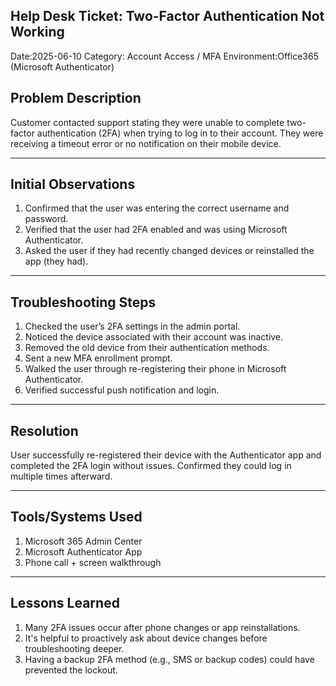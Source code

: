 ## Help Desk Ticket: Two-Factor Authentication Not Working

Date:2025-06-10 
Category: Account Access / MFA 
Environment:Office365 (Microsoft Authenticator) 

## Problem Description

Customer contacted support stating they were unable to complete two-factor authentication (2FA) when trying to log in to their account. They were receiving a timeout error or no notification on their mobile device.

--------------------------------------------------------------------------------------------------------------------------------------------------------------------------------------------------------------------------------------------------------

## Initial Observations

1. Confirmed that the user was entering the correct username and password.
2.  Verified that the user had 2FA enabled and was using Microsoft Authenticator.
3.  Asked the user if they had recently changed devices or reinstalled the app (they had).

--------------------------------------------------------------------------------------------------------------------------------------------------------------------------------------------------------------------------------------------------------

## Troubleshooting Steps

1. Checked the user’s 2FA settings in the admin portal.
2. Noticed the device associated with their account was inactive.
3. Removed the old device from their authentication methods.
4. Sent a new MFA enrollment prompt.
5. Walked the user through re-registering their phone in Microsoft Authenticator.
6. Verified successful push notification and login.

--------------------------------------------------------------------------------------------------------------------------------------------------------------------------------------------------------------------------------------------------------

## Resolution

User successfully re-registered their device with the Authenticator app and completed the 2FA login without issues. Confirmed they could log in multiple times afterward.

--------------------------------------------------------------------------------------------------------------------------------------------------------------------------------------------------------------------------------------------------------

## Tools/Systems Used

1. Microsoft 365 Admin Center
2. Microsoft Authenticator App
3.  Phone call + screen walkthrough

 -------------------------------------------------------------------------------------------------------------------------------------------------------------------------------------------------------------------------------------------------------

## Lessons Learned

1. Many 2FA issues occur after phone changes or app reinstallations.
2. It's helpful to proactively ask about device changes before troubleshooting deeper.
3. Having a backup 2FA method (e.g., SMS or backup codes) could have prevented the lockout.

